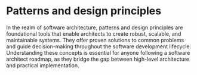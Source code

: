 # Patterns and design principles

In the realm of software architecture, patterns and design principles are foundational tools that enable architects to create robust, scalable, and maintainable systems. They offer proven solutions to common problems and guide decision-making throughout the software development lifecycle. Understanding these concepts is essential for anyone following a software architect roadmap, as they bridge the gap between high-level architecture and practical implementation.